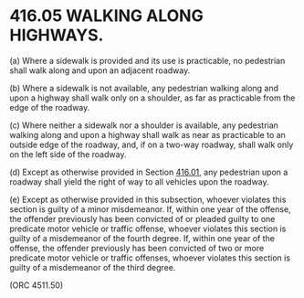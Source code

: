 416.05 WALKING ALONG HIGHWAYS.
==============================

​(a) Where a sidewalk is provided and its use is practicable, no
pedestrian shall walk along and upon an adjacent roadway.

​(b) Where a sidewalk is not available, any pedestrian walking along and
upon a highway shall walk only on a shoulder, as far as practicable from
the edge of the roadway.

​(c) Where neither a sidewalk nor a shoulder is available, any
pedestrian walking along and upon a highway shall walk as near as
practicable to an outside edge of the roadway, and, if on a two-way
roadway, shall walk only on the left side of the roadway.

​(d) Except as otherwise provided in Section [416.01](1da809fb.html),
any pedestrian upon a roadway shall yield the right of way to all
vehicles upon the roadway.

​(e) Except as otherwise provided in this subsection, whoever violates
this section is guilty of a minor misdemeanor. If, within one year of
the offense, the offender previously has been convicted of or pleaded
guilty to one predicate motor vehicle or traffic offense, whoever
violates this section is guilty of a misdemeanor of the fourth degree.
If, within one year of the offense, the offender previously has been
convicted of two or more predicate motor vehicle or traffic offenses,
whoever violates this section is guilty of a misdemeanor of the third
degree.

(ORC 4511.50)
